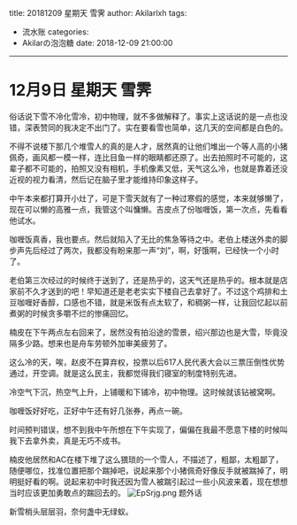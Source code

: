 title: 20181209 星期天 雪霁
author: Akilarlxh
tags:
  - 流水账
categories:
  - Akilarの泡泡糖
date: 2018-12-09 21:00:00
---
# 12月9日 星期天 雪霁

俗话说下雪不冷化雪冷，初中物理，就不多做解释了。事实上这话说的是一点也没错，深表赞同的我决定不出门了。实在要看雪也简单，这几天的空间都是白色的。

不得不说楼下那几个堆雪人的真的是人才，居然真的让他们堆出一个等人高的小猪佩奇，画风都一模一样，连比目鱼一样的眼睛都还原了。出去拍照时不可能的，这辈子都不可能的，拍照又没有相机，手机像素又低，天气这么冷，也就是靠着还没近视的视力看清，然后记在脑子里才能维持印象这样子。

中午本来都打算开小灶了，可是下雪天就有了一种过寒假的感觉，本来就够懒了，现在可以懒的高雅一点，我管这个叫慵懒。吉皮点了份咖喱饭，第一次点，先看看他试水。

咖喱饭真香，我也要点。然后就陷入了无比的焦急等待之中。老伯上楼送外卖的脚步声先后经过了两次，我都没有盼来那一声“刘”，啊，好饿啊，已经快一个小时了。

老伯第三次经过的时候终于送到了，还是热乎的，这天气还是热乎的。根本就是店家前不久才送到的吧！早知道还是老老实实下楼自己去拿好了。不过这个鸡排和土豆咖喱好香醇，口感也不错，就是米饭有点太软了，和稠粥一样，让我回忆起以前煮粥的时候贪多嚼不烂的惨痛回忆。

楠皮在下午两点左右回来了，居然没有拍沿途的雪景，绍兴那边也是大雪，毕竟没隔多少路。想来也是舟车劳顿外加审美疲劳了。

这么冷的天，唉，赵皮不在算弃权，投票以后617人民代表大会以三票压倒性优势通过，开空调。就是这么民主，我都觉得我们寝室的制度特别先进。

冷空气下沉，热空气上升，上铺暖和下铺冷，初中物理。这时候就该钻被窝啊。

咖喱饭好好吃，正好中午还有好几张券，再点一碗。

时间预判错误，想不到我中午所想在下午实现了，偏偏在我最不愿意下楼的时候叫我下去拿外卖，真是无巧不成书。

楠皮他居然和AC在楼下堆了这么猥琐的一个雪人，不描述了，粗鄙，太粗鄙了，随便哪位，找准位置把那个踹掉吧，说起来那个小猪佩奇好像反手就被踹掉了，明明挺好看的啊。说起来初中时我还因为雪人被踹引起过一些小风波来着，现在想想当时应该更加勇敢点的踹回去的。
![EpSrjg.png](https://s2.ax1x.com/2019/04/18/EpSrjg.png)
题外话

新雪梢头层层羽，奈何盏中无绿蚁。